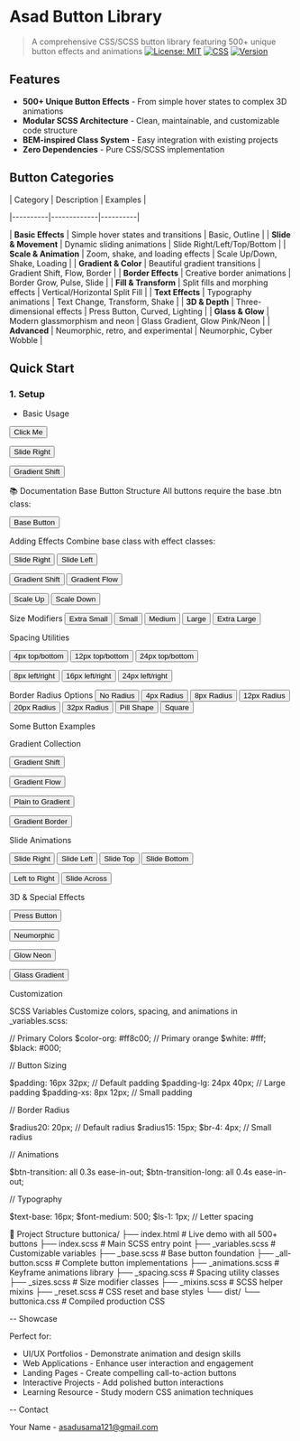 # Asad Button Library 
> A comprehensive CSS/SCSS button library featuring 500+ unique button effects and animations
[![License: MIT](https://img.shields.io/badge/License-MIT-yellow.svg)](https://opensource.org/licenses/MIT)
[![CSS](https://img.shields.io/badge/CSS-SCSS-ff69b4.svg)](https://sass-lang.com/)
[![Version](https://img.shields.io/badge/version-1.0.0-blue.svg)]()


##  Features

-  **500+ Unique Button Effects** - From simple hover states to complex 3D animations
-  **Modular SCSS Architecture** - Clean, maintainable, and customizable code structure
-  **BEM-inspired Class System** - Easy integration with existing projects
-  **Zero Dependencies** - Pure CSS/SCSS implementation


##  Button Categories

| Category | Description | Examples |

|----------|-------------|----------|

| **Basic Effects** | Simple hover states and transitions | Basic, Outline |
| **Slide & Movement** | Dynamic sliding animations | Slide Right/Left/Top/Bottom |
| **Scale & Animation** | Zoom, shake, and loading effects | Scale Up/Down, Shake, Loading |
| **Gradient & Color** | Beautiful gradient transitions | Gradient Shift, Flow, Border |
| **Border Effects** | Creative border animations | Border Grow, Pulse, Slide |
| **Fill & Transform** | Split fills and morphing effects | Vertical/Horizontal Split Fill |
| **Text Effects** | Typography animations | Text Change, Transform, Shake |
| **3D & Depth** | Three-dimensional effects | Press Button, Curved, Lighting |
| **Glass & Glow** | Modern glassmorphism and neon | Glass Gradient, Glow Pink/Neon |
| **Advanced** | Neumorphic, retro, and experimental | Neumorphic, Cyber Wobble |

##  Quick Start

### 1. Setup

- Basic Usage

<!-- Basic button -->
<button class="btn btn-basic">Click Me</button>
<!-- With slide effect -->
<button class="btn slide-in-btn slide-right">Slide Right</button>
<!-- With gradient effect -->
<button class="btn gradient-shift-btn">Gradient Shift</button>

📚 Documentation
Base Button Structure
All buttons require the base .btn class:

<button class="btn">Base Button</button>

Adding Effects
Combine base class with effect classes:

<!-- Slide effects -->
<button class="btn slide-in-btn slide-right">Slide Right</button>
<button class="btn slide-in-btn slide-left">Slide Left</button>
<!-- Gradient effects -->
<button class="btn gradient-shift-btn">Gradient Shift</button>
<button class="btn gradient-flow-btn">Gradient Flow</button>
<!-- Scale effects -->
<button class="btn scale-btn scale-up">Scale Up</button>
<button class="btn scale-btn scale-down">Scale Down</button>

Size Modifiers
<button class="btn btn-xs">Extra Small</button>    <!-- 8px 12px -->
<button class="btn btn-sm">Small</button>          <!-- 12px 16px -->
<button class="btn btn-md">Medium</button>         <!-- 16px 32px (default) -->
<button class="btn btn-lg">Large</button>          <!-- 24px 40px -->
<button class="btn btn-xl">Extra Large</button>    <!-- 28px 44px -->

Spacing Utilities
<!-- Padding block (top/bottom) -->
<button class="btn pb-1">4px top/bottom</button>
<button class="btn pb-3">12px top/bottom</button>
<button class="btn pb-6">24px top/bottom</button>
<!-- Padding inline (left/right) -->
<button class="btn pi-2">8px left/right</button>
<button class="btn pi-4">16px left/right</button>
<button class="btn pi-6">24px left/right</button>

Border Radius Options
<button class="btn radius-none">No Radius</button>
<button class="btn radius-xs">4px Radius</button>
<button class="btn radius-sm">8px Radius</button>
<button class="btn radius-md">12px Radius</button>
<button class="btn radius-lg">20px Radius</button>
<button class="btn radius-xl">32px Radius</button>
<button class="btn radius-pill">Pill Shape</button>
<button class="btn radius-square">Square</button>

Some Button Examples

Gradient Collection

<!-- Animated gradient shift -->
<button class="btn gradient-shift-btn">Gradient Shift</button>
<!-- Flowing gradient background -->
<button class="btn gradient-flow-btn">Gradient Flow</button>
<!-- Plain to gradient transition -->
<button class="btn plain-to-gradient">Plain to Gradient</button>
<!-- Gradient border effect -->
<button class="btn gradient-border">
  <span class="gradient-border-span">Gradient Border</span>
</button>

Slide Animations

<!-- Basic directional slides -->
<button class="btn slide-in-btn slide-right">Slide Right</button>
<button class="btn slide-in-btn slide-left">Slide Left</button>
<button class="btn slide-in-btn slide-top">Slide Top</button>
<button class="btn slide-in-btn slide-bottom">Slide Bottom</button>
<!-- Advanced slide effects -->
<button class="btn slide-in-btn left-to-right"><span>Left to Right</span></button>
<button class="btn slide-across">Slide Across</button>

3D & Special Effects

<!-- 3D press effect -->
<button class="btn press-btn">Press Button</button>
<!-- Neumorphic design -->
<button class="btn btn-neumorphic">Neumorphic</button>
<!-- Neon glow effect -->
<button class="btn glow-neon">Glow Neon</button>
<!-- Glass effect -->
<button class="btn glass-gradient">Glass Gradient</button>

Customization

SCSS Variables
Customize colors, spacing, and animations in _variables.scss:

// Primary Colors
$color-org: #ff8c00;      // Primary orange
$white: #fff;
$black: #000;

// Button Sizing

$padding: 16px 32px;       // Default padding
$padding-lg: 24px 40px;    // Large padding
$padding-xs: 8px 12px;     // Small padding

// Border Radius

$radius20: 20px;           // Default radius
$radius15: 15px;
$br-4: 4px;               // Small radius

// Animations

$btn-transition: all 0.3s ease-in-out;
$btn-transition-long: all 0.4s ease-in-out;

// Typography

$text-base: 16px;
$font-medium: 500;
$ls-1: 1px;               // Letter spacing


📁 Project Structure
buttonica/
├── index.html                  # Live demo with all 500+ buttons
├── index.scss                  # Main SCSS entry point
├── _variables.scss             # Customizable variables
├── _base.scss                  # Base button foundation
├── _all-button.scss            # Complete button implementations
├── _animations.scss            # Keyframe animations library
├── _spacing.scss               # Spacing utility classes
├── _sizes.scss                 # Size modifier classes
├── _mixins.scss                # SCSS helper mixins
├── _reset.scss                 # CSS reset and base styles
└── dist/
    └── buttonica.css           # Compiled production CSS


--  Showcase

Perfect for:
-  UI/UX Portfolios - Demonstrate animation and design skills
- Web Applications - Enhance user interaction and engagement
-  Landing Pages - Create compelling call-to-action buttons
- Interactive Projects - Add polished button interactions
- Learning Resource - Study modern CSS animation techniques



--  Contact

Your Name - asadusama121@gmail.com

